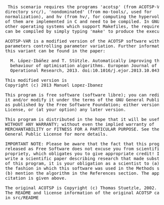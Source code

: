 <pre> This scenario requires the programs 'acotsp' (from ACOTSP-VAR in
directory src/), 'nondominated' (from mo-tools/, used for
normalization), and hv (from hv/, for computing the hypervolume). All
of them are implemented in C and need to be compiled. In GNU/Linux and
other operating systems which support Makefiles, the required programs
can be compiled by simply typing 'make' to produce the executables.

ACOTSP-VAR is a modified version of the ACOTSP software with additional
parameters controlling parameter variation. Further information about
this variant can be found in the paper:

  M. L&oacute;pez-Ib&aacute;&ntilde;ez and T. St&uuml;tzle. Automatically improving the anytime
  behaviour of optimisation algorithms. European Journal of
  Operational Research, 2013. doi:10.1016/j.ejor.2013.10.043.

This modified version is
Copyright (c) 2013 Manuel Lopez-Ibanez <manuel.lopez-ibanez@ulb.ac.be>

This program is free software (software libre); you can redistribute
it and/or modify it under the terms of the GNU General Public License
as published by the Free Software Foundation; either version 2 of the
License, or (at your option) any later version.

This program is distributed in the hope that it will be useful, but
WITHOUT ANY WARRANTY; without even the implied warranty of
MERCHANTABILITY or FITNESS FOR A PARTICULAR PURPOSE. See the GNU
General Public License for more details.

IMPORTANT NOTE: Please be aware that the fact that this program is
released as Free Software does not excuse you from scientific
propriety, which obligates you to give appropriate credit! If you
write a scientific paper describing research that made substantive use
of this program, it is your obligation as a scientist to (a) mention
the fashion in which this software was used in the Methods section;
(b) mention the algorithm in the References section. The appropriate
citation is given above.

The original ACOTSP is Copyright (c) Thomas Stuetzle, 2002.
The README and license information of the original ACOTSP can be found
in src/README
</pre>

